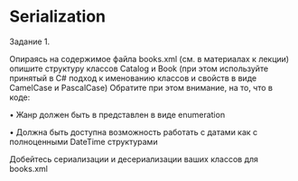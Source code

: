 # Serialization
Задание 1.

Опираясь на содержимое файла books.xml (см. в материалах к лекции) опишите структуру классов Catalog и Book (при этом используйте принятый в C# подход к именованию классов и свойств в виде CamelCase и PascalCase)
Обратите при этом внимание, на то, что в коде:

•	Жанр должен быть в представлен в виде enumeration

•	Должна быть доступна возможность работать с датами как с полноценными DateTime структурами

Добейтесь сериализации и десериализации ваших классов для books.xml
